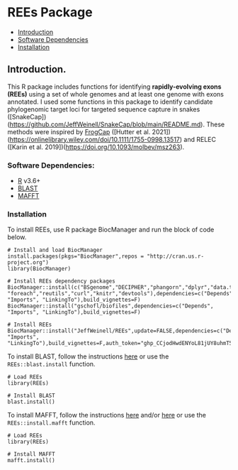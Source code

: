 # REEs Package

 - [Introduction](#Introduction)
 - [Software Dependencies](#Dependencies)
 - [Installation](#InstallingREEs)

<a name="Introduction"></a>
## Introduction.
This R package includes functions for identifying **rapidly-evolving exons (REEs)** using a set of whole genomes and at least one genome with exons annotated. I used some functions in this package to identify candidate phylogenomic target loci for targeted sequence capture in snakes ([SnakeCap])(https://github.com/JeffWeinell/SnakeCap/blob/main/README.md). These methods were inspired by [FrogCap](https://frogcap.com/) ([Hutter et al. 2021])(https://onlinelibrary.wiley.com/doi/10.1111/1755-0998.13517) and RELEC ([Karin et al. 2019])(https://doi.org/10.1093/molbev/msz263).

<!--
The reasons for publishing these methods as an R package include (1) having a reproducible and citable pipeline for projects that use the SnakeCap probe set, and (2) to provide a method for researchers to select a set of loci for their phylogenomic studies.
-->

<a name="Dependencies"></a>
### Software Dependencies:
  - [R](https://www.r-project.org/) v3.6+
  - [BLAST](https://ftp.ncbi.nlm.nih.gov/blast/executables/blast+/LATEST/)
  - [MAFFT](https://mafft.cbrc.jp/alignment/software/)

<a name="InstallingREEs"></a>
### Installation

To install REEs, use R package BiocManager and run the block of code below.

```
# Install and load BiocManager
install.packages(pkgs="BiocManager",repos = "http://cran.us.r-project.org")
library(BiocManager)

# Install REEs dependency packages
BiocManager::install(c("BSgenome","DECIPHER","phangorn","dplyr","data.table", "foreach","reutils","curl","knitr","devtools"),dependencies=c("Depends", "Imports", "LinkingTo"),build_vignettes=F)
BiocManager::install("gschofl/biofiles",dependencies=c("Depends", "Imports", "LinkingTo"),build_vignettes=F)

# Install REEs
BiocManager::install("JeffWeinell/REEs",update=FALSE,dependencies=c("Depends", "Imports", "LinkingTo"),build_vignettes=F,auth_token="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")
```

To install BLAST, follow the instructions [here](https://www.ncbi.nlm.nih.gov/books/NBK279671/) or use the ```REEs::blast.install``` function.

```
# Load REEs
library(REEs)

# Install BLAST
blast.install()
```

To install MAFFT, follow the instructions [here](https://mafft.cbrc.jp/alignment/software/) and/or [here](https://mafft.cbrc.jp/alignment/software/installation_without_root.html) or use the ```REEs::install.mafft``` function.

```
# Load REEs
library(REEs)

# Install MAFFT
mafft.install()
```




